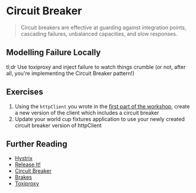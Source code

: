 # Circuit Breaker

> Circuit breakers are effective at guarding against integration points, cascading failures, unbalanced capacities, and slow responses.

## Modelling Failure Locally

tl;dr Use toxiproxy and inject failure to watch things crumble (or not, after all, you're implementing the Circuit Breaker pattern!)

## Exercises

1. Using the `httpClient` you wrote in the [first part of the workshop](./fp-js.md), create a new version of the client which includes a circuit breaker
1. Update your world cup fixtures application to use your newly created circuit breaker version of httpClient


## Further Reading

* [Hystrix](https://github.com/Netflix/Hystrix)
* [Release It!](https://pragprog.com/book/mnee2/release-it-second-edition)
* [Circuit Breaker](https://martinfowler.com/bliki/CircuitBreaker.html)
* [Brakes](https://npmjs.com/package/brakes)
* [Toxiproxy](https://github.com/Shopify/toxiproxy)
